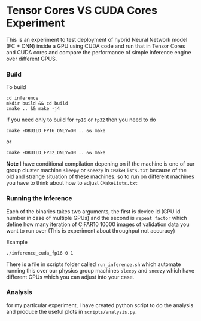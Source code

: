 # Tensor Cores VS CUDA Cores Experiment 


This is an experiment to test deployment of hybrid Neural Network model (FC + CNN) inside a GPU using CUDA code and run that in Tensor Cores and CUDA cores
and compare the performance of simple inference engine over different GPUS. 


### Build 

To build 

```
cd inference
mkdir build && cd build
cmake .. && make -j4
```

if you need only to build for `fp16` or `fp32` then you need to do 
```
cmake -DBUILD_FP16_ONLY=ON .. && make
```

or 
```
cmake -DBUILD_FP32_ONLY=ON .. && make
```

**Note** I have conditional compilation depening on if the machine is one of our group cluster machine `sleepy` or `sneezy` in `CMakeLists.txt` because of the old and strange situation of these machines.
so to run on different machines you have to think about how to adjust `CMakeLists.txt`

### Running the inference 

Each of the binaries takes two arguments, the first is device id (GPU id number in case of multiple GPUs) and the second is `repeat factor` which define how many iteration of
CIFAR10 10000 images of validation data you want to run over (This is experiment about throughput not accuracy)

Example

```
./inference_cuda_fp16 0 1
```


There is a file in scripts folder called `run_inference.sh` which automate running this over our physics group machines `sleepy` and `sneezy` which have different GPUs
which you can adjust into your case. 

### Analysis 

for my particular experiment, I have created python script to do the analysis and produce the useful plots in `scripts/analysis.py`. 

